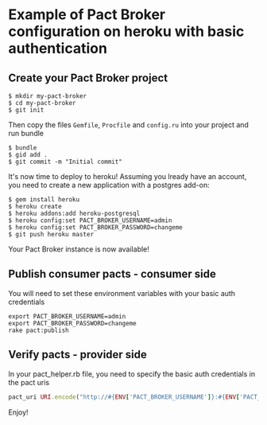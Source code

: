 # Example of Pact Broker configuration on heroku with basic authentication

## Create your Pact Broker project

```
$ mkdir my-pact-broker
$ cd my-pact-broker
$ git init
```

Then copy the files `Gemfile`, `Procfile` and `config.ru` into your project and run bundle
```
$ bundle
$ gid add .
$ git commit -m "Initial commit"
```

It's now time to deploy to heroku! Assuming you lready have an account, you need to create a new application with a postgres add-on:
```
$ gem install heroku
$ heroku create
$ heroku addons:add heroku-postgresql
$ heroku config:set PACT_BROKER_USERNAME=admin
$ heroku config:set PACT_BROKER_PASSWORD=changeme
$ git push heroku master
```
Your Pact Broker instance is now available!

## Publish consumer pacts - consumer side
You will need to set these environment variables with your basic auth credentials 
```
export PACT_BROKER_USERNAME=admin
export PACT_BROKER_PASSWORD=changeme
rake pact:publish
```

## Verify pacts - provider side
In your pact_helper.rb file, you need to specify the basic auth credentials in the pact uris
```ruby
pact_uri URI.encode("http://#{ENV['PACT_BROKER_USERNAME']}:#{ENV['PACT_BROKER_PASSWORD']}@my-pact-broker.herokuapp.com/pacts/provider_pact_endpoint")
```

Enjoy!